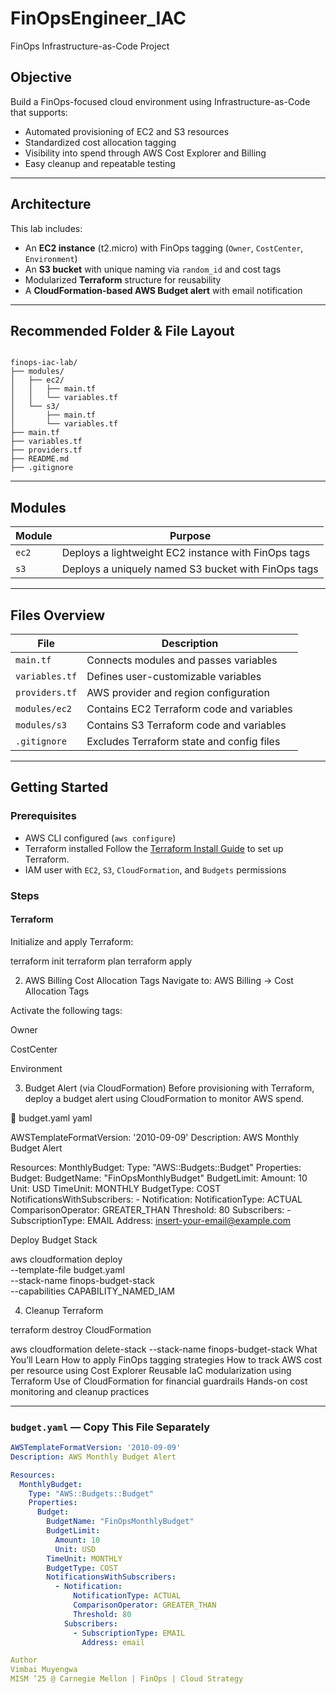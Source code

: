# FinOpsEngineer_IAC
FinOps Infrastructure-as-Code Project 

## Objective

Build a FinOps-focused cloud environment using Infrastructure-as-Code that supports:

- Automated provisioning of EC2 and S3 resources
- Standardized cost allocation tagging
- Visibility into spend through AWS Cost Explorer and Billing
- Easy cleanup and repeatable testing

---

## Architecture

This lab includes:

- An **EC2 instance** (t2.micro) with FinOps tagging (`Owner`, `CostCenter`, `Environment`)
- An **S3 bucket** with unique naming via `random_id` and cost tags
- Modularized **Terraform** structure for reusability
- A **CloudFormation-based AWS Budget alert** with email notification

---

## Recommended Folder & File Layout

<pre><code>
finops-iac-lab/
├── modules/
│   ├── ec2/
│   │   ├── main.tf
│   │   └── variables.tf
│   └── s3/
│       ├── main.tf
│       └── variables.tf
├── main.tf
├── variables.tf
├── providers.tf
├── README.md
├── .gitignore
</code></pre>

---

## Modules

| Module | Purpose |
|--------|---------|
| `ec2`  | Deploys a lightweight EC2 instance with FinOps tags |
| `s3`   | Deploys a uniquely named S3 bucket with FinOps tags |

---

## Files Overview

| File              | Description                                 |
|-------------------|---------------------------------------------|
| `main.tf`         | Connects modules and passes variables       |
| `variables.tf`    | Defines user-customizable variables         |
| `providers.tf`    | AWS provider and region configuration       |
| `modules/ec2`     | Contains EC2 Terraform code and variables   |
| `modules/s3`      | Contains S3 Terraform code and variables    |
| `.gitignore`      | Excludes Terraform state and config files   |

---

## Getting Started

### Prerequisites

- AWS CLI configured (`aws configure`)
- Terraform installed
  Follow the [Terraform Install Guide](https://developer.hashicorp.com/terraform/downloads) to set up Terraform.
- IAM user with `EC2`, `S3`, `CloudFormation`, and `Budgets` permissions

### Steps

#### Terraform 

Initialize and apply Terraform:

terraform init
terraform plan
terraform apply

2. AWS Billing Cost Allocation Tags
Navigate to: AWS Billing → Cost Allocation Tags

Activate the following tags:

Owner

CostCenter

Environment

3. Budget Alert (via CloudFormation)
Before provisioning with Terraform, deploy a budget alert using CloudFormation to monitor AWS spend.

📄 budget.yaml
yaml

AWSTemplateFormatVersion: '2010-09-09'
Description: AWS Monthly Budget Alert

Resources:
  MonthlyBudget:
    Type: "AWS::Budgets::Budget"
    Properties:
      Budget:
        BudgetName: "FinOpsMonthlyBudget"
        BudgetLimit:
          Amount: 10
          Unit: USD
        TimeUnit: MONTHLY
        BudgetType: COST
        NotificationsWithSubscribers:
          - Notification:
              NotificationType: ACTUAL
              ComparisonOperator: GREATER_THAN
              Threshold: 80
            Subscribers:
              - SubscriptionType: EMAIL
                Address: insert-your-email@example.com

Deploy Budget Stack

aws cloudformation deploy \
  --template-file budget.yaml \
  --stack-name finops-budget-stack \
  --capabilities CAPABILITY_NAMED_IAM

4. Cleanup
Terraform

terraform destroy
CloudFormation

aws cloudformation delete-stack --stack-name finops-budget-stack
What You’ll Learn
How to apply FinOps tagging strategies
How to track AWS cost per resource using Cost Explorer
Reusable IaC modularization using Terraform
Use of CloudFormation for financial guardrails
Hands-on cost monitoring and cleanup practices

---

### `budget.yaml` — Copy This File Separately

```yaml
AWSTemplateFormatVersion: '2010-09-09'
Description: AWS Monthly Budget Alert

Resources:
  MonthlyBudget:
    Type: "AWS::Budgets::Budget"
    Properties:
      Budget:
        BudgetName: "FinOpsMonthlyBudget"
        BudgetLimit:
          Amount: 10
          Unit: USD
        TimeUnit: MONTHLY
        BudgetType: COST
        NotificationsWithSubscribers:
          - Notification:
              NotificationType: ACTUAL
              ComparisonOperator: GREATER_THAN
              Threshold: 80
            Subscribers:
              - SubscriptionType: EMAIL
                Address: email

Author
Vimbai Muyengwa
MISM ’25 @ Carnegie Mellon | FinOps | Cloud Strategy

